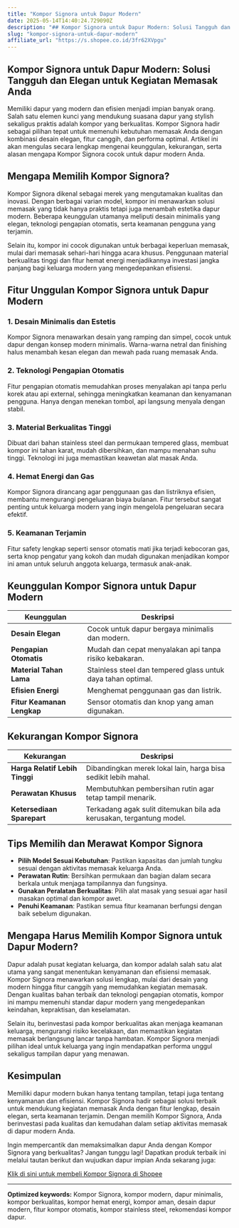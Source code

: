 ```yaml
---
title: "Kompor Signora untuk Dapur Modern"
date: 2025-05-14T14:40:24.729090Z
description: "## Kompor Signora untuk Dapur Modern: Solusi Tangguh dan Elegan untuk Kegiatan Memasak Anda..."
slug: "kompor-signora-untuk-dapur-modern"
affiliate_url: "https://s.shopee.co.id/3fr62XVpgu"
---
```

## Kompor Signora untuk Dapur Modern: Solusi Tangguh dan Elegan untuk Kegiatan Memasak Anda

Memiliki dapur yang modern dan efisien menjadi impian banyak orang. Salah satu elemen kunci yang mendukung suasana dapur yang stylish sekaligus praktis adalah kompor yang berkualitas. Kompor Signora hadir sebagai pilihan tepat untuk memenuhi kebutuhan memasak Anda dengan kombinasi desain elegan, fitur canggih, dan performa optimal. Artikel ini akan mengulas secara lengkap mengenai keunggulan, kekurangan, serta alasan mengapa Kompor Signora cocok untuk dapur modern Anda.

## Mengapa Memilih Kompor Signora?

Kompor Signora dikenal sebagai merek yang mengutamakan kualitas dan inovasi. Dengan berbagai varian model, kompor ini menawarkan solusi memasak yang tidak hanya praktis tetapi juga menambah estetika dapur modern. Beberapa keunggulan utamanya meliputi desain minimalis yang elegan, teknologi pengapian otomatis, serta keamanan pengguna yang terjamin.

Selain itu, kompor ini cocok digunakan untuk berbagai keperluan memasak, mulai dari memasak sehari-hari hingga acara khusus. Penggunaan material berkualitas tinggi dan fitur hemat energi menjadikannya investasi jangka panjang bagi keluarga modern yang mengedepankan efisiensi.

## Fitur Unggulan Kompor Signora untuk Dapur Modern

### 1. Desain Minimalis dan Estetis

Kompor Signora menawarkan desain yang ramping dan simpel, cocok untuk dapur dengan konsep modern minimalis. Warna-warna netral dan finishing halus menambah kesan elegan dan mewah pada ruang memasak Anda.

### 2. Teknologi Pengapian Otomatis

Fitur pengapian otomatis memudahkan proses menyalakan api tanpa perlu korek atau api external, sehingga meningkatkan keamanan dan kenyamanan pengguna. Hanya dengan menekan tombol, api langsung menyala dengan stabil.

### 3. Material Berkualitas Tinggi

Dibuat dari bahan stainless steel dan permukaan tempered glass, membuat kompor ini tahan karat, mudah dibersihkan, dan mampu menahan suhu tinggi. Teknologi ini juga memastikan keawetan alat masak Anda.

### 4. Hemat Energi dan Gas

Kompor Signora dirancang agar penggunaan gas dan listriknya efisien, membantu mengurangi pengeluaran biaya bulanan. Fitur tersebut sangat penting untuk keluarga modern yang ingin mengelola pengeluaran secara efektif.

### 5. Keamanan Terjamin

Fitur safety lengkap seperti sensor otomatis mati jika terjadi kebocoran gas, serta knop pengatur yang kokoh dan mudah digunakan menjadikan kompor ini aman untuk seluruh anggota keluarga, termasuk anak-anak.

## Keunggulan Kompor Signora untuk Dapur Modern

| Keunggulan | Deskripsi |
|--------------|--------------|
| **Desain Elegan** | Cocok untuk dapur bergaya minimalis dan modern. |
| **Pengapian Otomatis** | Mudah dan cepat menyalakan api tanpa risiko kebakaran. |
| **Material Tahan Lama** | Stainless steel dan tempered glass untuk daya tahan optimal. |
| **Efisien Energi** | Menghemat penggunaan gas dan listrik. |
| **Fitur Keamanan Lengkap** | Sensor otomatis dan knop yang aman digunakan. |

## Kekurangan Kompor Signora

| Kekurangan | Deskripsi |
|--------------|--------------|
| **Harga Relatif Lebih Tinggi** | Dibandingkan merek lokal lain, harga bisa sedikit lebih mahal. |
| **Perawatan Khusus** | Membutuhkan pembersihan rutin agar tetap tampil menarik. |
| **Ketersediaan Sparepart** | Terkadang agak sulit ditemukan bila ada kerusakan, tergantung model. |

## Tips Memilih dan Merawat Kompor Signora

- **Pilih Model Sesuai Kebutuhan**: Pastikan kapasitas dan jumlah tungku sesuai dengan aktivitas memasak keluarga Anda.
- **Perawatan Rutin**: Bersihkan permukaan dan bagian dalam secara berkala untuk menjaga tampilannya dan fungsinya.
- **Gunakan Peralatan Berkualitas**: Pilih alat masak yang sesuai agar hasil masakan optimal dan kompor awet.
- **Penuhi Keamanan**: Pastikan semua fitur keamanan berfungsi dengan baik sebelum digunakan.

## Mengapa Harus Memilih Kompor Signora untuk Dapur Modern?

Dapur adalah pusat kegiatan keluarga, dan kompor adalah salah satu alat utama yang sangat menentukan kenyamanan dan efisiensi memasak. Kompor Signora menawarkan solusi lengkap, mulai dari desain yang modern hingga fitur canggih yang memudahkan kegiatan memasak. Dengan kualitas bahan terbaik dan teknologi pengapian otomatis, kompor ini mampu memenuhi standar dapur modern yang mengedepankan keindahan, kepraktisan, dan keselamatan.

Selain itu, berinvestasi pada kompor berkualitas akan menjaga keamanan keluarga, mengurangi risiko kecelakaan, dan memastikan kegiatan memasak berlangsung lancar tanpa hambatan. Kompor Signora menjadi pilihan ideal untuk keluarga yang ingin mendapatkan performa unggul sekaligus tampilan dapur yang menawan.

## Kesimpulan

Memiliki dapur modern bukan hanya tentang tampilan, tetapi juga tentang kenyamanan dan efisiensi. Kompor Signora hadir sebagai solusi terbaik untuk mendukung kegiatan memasak Anda dengan fitur lengkap, desain elegan, serta keamanan terjamin. Dengan memilih Kompor Signora, Anda berinvestasi pada kualitas dan kemudahan dalam setiap aktivitas memasak di dapur modern Anda.

Ingin mempercantik dan memaksimalkan dapur Anda dengan Kompor Signora yang berkualitas? Jangan tunggu lagi! Dapatkan produk terbaik ini melalui tautan berikut dan wujudkan dapur impian Anda sekarang juga:

[Klik di sini untuk membeli Kompor Signora di Shopee](https://s.shopee.co.id/3fr62XVpgu)

---

**Optimized keywords:** Kompor Signora, kompor modern, dapur minimalis, kompor berkualitas, kompor hemat energi, kompor aman, desain dapur modern, fitur kompor otomatis, kompor stainless steel, rekomendasi kompor dapur.